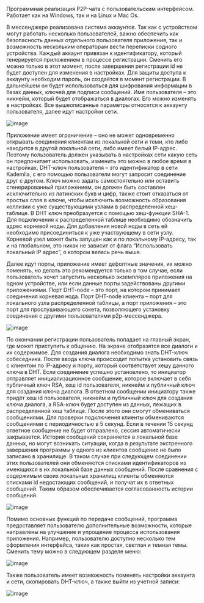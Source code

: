 Программная реализация P2P-чата с пользовательским интерфейсом. Работает как на Windows, так и на Linux и Mac Os.

В мессенджере реализована система аккаунтов.
Так как с устройством могут работать несколько пользователей, важно обеспечить как безопасность данных отдельного пользователя приложения, так и возможность нескольким операторам вести переписки содного устройства.
Каждый аккаунт привязан к идентификатору, который генерируется приложением в процессе регистрации.
Сменить его можно только в этот момент, после завершения регистрации id не будет доступен для изменения в настройках.
Для защиты доступа к аккаунту необходим пароль, он создаётся в момент регистрации.
В дальнейшем он будет использоваться для шифрования информации в базах данных, ключей для подписи сообщений.
Имя пользователя – это никнейм, который будет отображаться в диалогах.
Его можно изменять в настройках. Все вышеописанные параметры относятся к аккаунту пользователя, далее идут настройки сети.

![image](https://github.com/user-attachments/assets/0eba5fc3-e9c1-466c-a495-e57b3333ae96)

Приложение имеет ограничение – оно не может одновременно открывать соединения клиентам из локальной сети и теми, кто либо находится в другой локальной сети, либо имеет белый IP-адрес.
Поэтому пользователь должен указывать в настройках сети какую сеть он предпочитает использовать, изменить это можно в любое время в настройках.
DHT-ключ пользователя – это идентификатор в сети Kademlia, с его помощью пользователи могут запросит соединение друг с другом.
Ключ можно задать самостоятельно или оставить сгенерированный приложением, он должен быть составлен исключительно из латинских букв и цифр, также стоит отказаться от простых слов в ключе, чтобы исключить возможность образования коллизии с уже существующими узлами в распределенной хеш-таблице.
В DHT ключ преобразуется с помощью хеш-функции SHA-1.
Для подключения к распределенной таблице необходимо обозначить адрес корневой ноды.
Для добавления новой ноды в сеть ей необходимо присоединиться к уже участвующему в сети узлу.
Корневой узел может быть запущен как и по локальному IP-адресу, так и на глобальном, это никак не зависит от флага “Использовать локальный IР адрес”, о котором велась речь выше.

Далее идут порты, приложение имеет дефолтные значения, их можно поменять, но делать это рекомендуется только в том случае, если пользователь хочет запустить несколько экземпляров приложения на одном устройстве, или если данные порты задействованы другими приложениями.
Порт DHT-node – это порт, на котором принимает соединения корневая нода.
Порт DHT-node клиента – порт для локального узла распределенной таблицы, а порт приложения – это порт для прослушивающего сокета, позволяющего установку соединения с другими пользователями p2p-мессенджера.

![image](https://github.com/user-attachments/assets/2aeab9e6-5c1e-4cde-9af8-5fd906fe40b5)

По окончании регистрации пользователь попадает на главный экран, где может приступить к общению.
На экране отобразятся все диалоги и их содержимое.
Для создания диалога необходимо знать DHT-ключ собеседника.
После ввода ключа происходит попытка установить связь с клиентом по IP-адресу и порту, который соответствует хешу данного ключа в DHT.
Если соединение успешно установлено, то инициатор отправляет инициализационное сообщение, которое включает в себя публичный ключ RSA, хеш id пользователя, никнейм и публичный ключ для создания ключа диалога.
В ответном сообщении инициатору также придёт хеш id пользователя, никнейм и публичный ключ для создания ключа диалога, а RSA-ключ будет доступен из данных, лежащих в распределенной хеш таблице.
После этого они смогут обмениваться сообщениями.
Для проверки подключения клиенты обмениваются сообщениями с периодичностью в 5 секунд.
Если в течении 15 секунд ответное сообщение не будет отправлено, сессия автоматически закрывается.
История сообщений сохраняется в локальной базе данных, но могут возникать ситуации, когда в результате экстренного завершения программы у одного из клиентов сообщение не было записано в хранилище.
В таком случае при следующем соединении этих пользователей они обменяются списками идентификаторов из имеющихся в их локальной базе данных сообщений.
После сравнения с содержимым своих локальных хранилищ клиенты обменяются списками id недостающих сообщений, и получат их в ответных сообщений.
Таким образом обеспечивается согласованность истории сообщений.

![image](https://github.com/user-attachments/assets/741305db-0b4d-48dd-ad76-c61a1fc69ba0)

Помимо основных функций по передаче сообщений, программа предоставляет пользователю дополнительные возможности, которые направлены на улучшение и упрощение процесса использования приложения.
Например, пользователю доступно несколько тем оформления интерфейса, таких как простая, светлая и темная темы. Сменить тему можно в следующем разделе меню:

![image](https://github.com/user-attachments/assets/bcdaa205-ca00-44b3-8bed-239e6e516cbb)

Также пользователь имеет возможность поменять настройки аккаунта и сети, скопировать DHT-ключ, а также выйти из учетной записи:

![image](https://github.com/user-attachments/assets/cfef6be5-3f17-465c-9987-24405d2ed29a)
